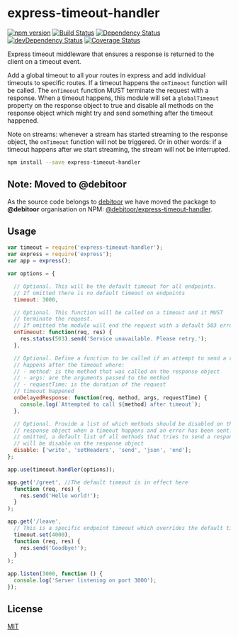 # express-timeout-handler

[![npm version](https://badge.fury.io/js/express-timeout-handler.svg)](https://badge.fury.io/js/express-timeout-handler) [![Build Status](https://travis-ci.org/debitoor/express-timeout-handler.svg?branch=master)](https://travis-ci.org/debitoor/express-timeout-handler) [![Dependency Status](https://david-dm.org/debitoor/express-timeout-handler.svg)](https://david-dm.org/debitoor/express-timeout-handler) [![devDependency Status](https://david-dm.org/debitoor/express-timeout-handler/dev-status.svg)](https://david-dm.org/debitoor/express-timeout-handler#info=devDependencies) [![Coverage Status](https://coveralls.io/repos/github/debitoor/express-timeout-handler/badge.svg?branch=master)](https://coveralls.io/github/debitoor/express-timeout-handler?branch=master)

Express timeout middleware that ensures a response is returned to the client on a timeout event.

Add a global timeout to all your routes in express and add individual timeouts to specific routes. If a timeout happens the ``onTimeout`` function will be called. The ``onTimeout`` function MUST terminate the request with a response. When a timeout happens, this module will set a ``globalTimeout`` property on the response object to true and disable all methods on the response object which might try and send something after the timeout happened.

Note on streams: whenever a stream has started streaming to the response object, the ``onTimeout`` function will not be triggered. Or in other words: if a timeout happens after we start streaming, the stream will not be interrupted.

```bash
npm install --save express-timeout-handler
```

## Note: Moved to @debitoor

As the source code belongs to [debitoor](express-timeout-handler) we have moved the package to **@debitoor** organisation on NPM: [@debitoor/express-timeout-handler](https://www.npmjs.com/package/@debitoor/express-timeout-handler).

## Usage

```javascript
var timeout = require('express-timeout-handler');
var express = require('express');
var app = express();

var options = {

  // Optional. This will be the default timeout for all endpoints.
  // If omitted there is no default timeout on endpoints
  timeout: 3000,

  // Optional. This function will be called on a timeout and it MUST
  // terminate the request.
  // If omitted the module will end the request with a default 503 error.
  onTimeout: function(req, res) {
    res.status(503).send('Service unavailable. Please retry.');
  },

  // Optional. Define a function to be called if an attempt to send a response
  // happens after the timeout where:
  // - method: is the method that was called on the response object
  // - args: are the arguments passed to the method
  // - requestTime: is the duration of the request
  // timeout happened
  onDelayedResponse: function(req, method, args, requestTime) {
    console.log(`Attempted to call ${method} after timeout`);
  },

  // Optional. Provide a list of which methods should be disabled on the
  // response object when a timeout happens and an error has been sent. If
  // omitted, a default list of all methods that tries to send a response
  // will be disable on the response object
  disable: ['write', 'setHeaders', 'send', 'json', 'end'];
};

app.use(timeout.handler(options));

app.get('/greet', //The default timeout is in effect here
  function (req, res) {
    res.send('Hello world!');
  }
);

app.get('/leave',
  // This is a specific endpoint timeout which overrides the default timeout
  timeout.set(4000),
  function (req, res) {
    res.send('Goodbye!');
  }
);

app.listen(3000, function () {
  console.log('Server listening on port 3000');
});
```

## License

[MIT](http://opensource.org/licenses/MIT)
